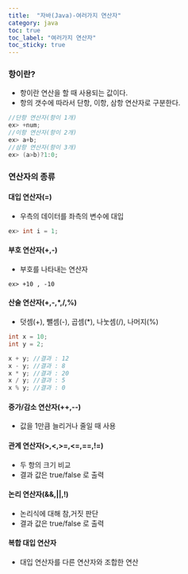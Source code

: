 ```yaml
---
title:  "자바(Java)-여러가지 연산자"
category: java
toc: true
toc_label: "여러가지 연산자"
toc_sticky: true
---
```




### 항이란?

- 항이란 연산을 할 때 사용되는 값이다.
- 항의 갯수에 따라서 단항, 이항, 삼항 연산자로 구분한다.

```java
//단항 연산자(항이 1개)
ex> +num;
//이항 연산자(항이 2개)
ex> a+b;
//삼항 연산자(항이 3개)
ex> (a>b)?1:0;
```



### 연산자의 종류

#### 대입 연산자(=)

- 우측의 데이터를 좌측의 변수에 대입

```java
ex> int i = 1;
```



#### 부호 연산자(+,-)

- 부호를 나타내는 연산자

```
ex> +10 , -10
```



#### 산술 연산자(+,-,*,/,%)

- 덧셈(+), 뺄셈(-), 곱셈(*), 나눗셈(/), 나머지(%)

```java
int x = 10;
int y = 2;

x + y; //결과 : 12
x - y; //결과 : 8
x * y; //결과 : 20
x / y; //결과 : 5
x % y; //결과 : 0
```



#### 증가/감소 연산자(++,--)

- 값을 1만큼 늘리거나 줄일 때 사용



#### 관계 연산자(>,<,>=,<=,==,!=)

- 두 항의 크기 비교
- 결과 값은 true/false 로 출력



#### 논리 연산자(&&,||,!)

- 논리식에 대해 참,거짓 판단
- 결과 값은 true/false 로 출력



#### 복합 대입 연산자

- 대입 연산자를 다른 연산자와 조합한 연산

